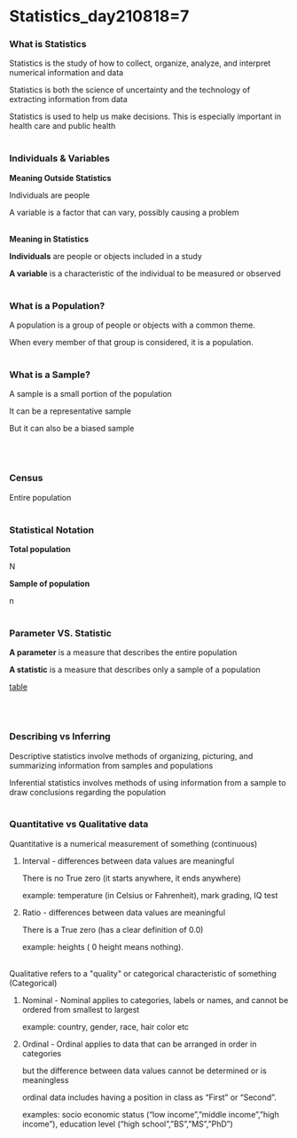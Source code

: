# Statistics_day210818=7

### What is Statistics

Statistics is the study of how to collect, organize, analyze, and interpret numerical information and data

Statistics is both the science of uncertainty and the technology of extracting information from data

Statistics is used to help us make decisions. This is especially important in health care and public health
</br></br>


### Individuals & Variables

**Meaning Outside Statistics**

Individuals are people

A variable is a factor that can vary, possibly causing a problem
</br></br>

**Meaning in Statistics**

**Individuals** are people or objects included in a study

**A variable** is a characteristic of the individual to be measured or observed
</br></br>



### What is a Population?

A population is a group of people or objects with a common theme.

When every member of that group is considered, it is a population.
</br></br>



### What is a Sample?

A sample is a small portion of the population

It can be a representative sample

But it can also be a biased sample

</br></br>


### Census

Entire population
</br></br>


### Statistical Notation

**Total population**

N

**Sample of population**

n
</br></br>



### Parameter VS. Statistic

**A parameter** is a measure that describes the entire population

**A statistic** is a measure that describes only a sample of a population

[table](https://www.notion.so/dfbd8a117dc147a19b514eb0c555e5e5)

</br></br>


### Describing vs Inferring

Descriptive statistics involve methods of organizing, picturing, and summarizing information from samples and populations

Inferential statistics involves methods of using information from a sample to draw conclusions regarding the population
</br></br>



### Quantitative vs Qualitative data

Quantitative is a numerical measurement of something (continuous)

1. Interval - differences between data values are meaningful

    There is no True zero (it starts anywhere, it ends anywhere)

    example: temperature (in Celsius or Fahrenheit), mark grading, IQ test

2. Ratio - differences between data values are meaningful

    There is a True zero (has a clear definition of 0.0)

    example: heights ( 0 height means nothing).
</br></br>

Qualitative refers to a "quality" or categorical characteristic of something (Categorical)

1. Nominal - Nominal applies to categories, labels or names, and cannot be ordered from smallest to largest

    example: country, gender, race, hair color etc

2. Ordinal - Ordinal applies to data that can be arranged in order in categories

    but the difference between data values cannot be determined or is meaningless

    ordinal data includes having a position in class as “First” or “Second”.

    examples: socio economic status (“low income”,”middle income”,”high income”), education level  (“high school”,”BS”,”MS”,”PhD”)
